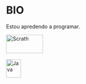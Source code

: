 <h1>BIO</h1>

<p>Estou apredendo a programar.</p> 


<div>
<img align="center" alt="Scrath" height="50" width="100" src="https://img.shields.io/badge/Scratch-4D97FF?style=for-the-badge&logo=Scratch&logoColor=white">
</div><br>


<div>
<img align="center" alt="Java" height="50" width="40" src="https://user-images.githubusercontent.com/105827692/172730274-a1f4d953-934f-42b9-bfa4-ceab21d78a5a.png">


